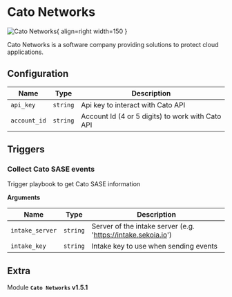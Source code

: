 # Cato Networks

![Cato Networks](/assets/playbooks/library/cato-networks.png){ align=right width=150 }

Cato Networks is a software company providing solutions to protect cloud applications.

## Configuration

| Name      |  Type   |  Description  |
| --------- | ------- | --------------------------- |
| `api_key` | `string` | Api key to interact with Cato API |
| `account_id` | `string` | Account Id (4 or 5 digits) to work with Cato API |

## Triggers

### Collect Cato SASE events

Trigger playbook to get Cato SASE information

**Arguments**

| Name      |  Type   |  Description  |
| --------- | ------- | --------------------------- |
| `intake_server` | `string` | Server of the intake server (e.g. 'https://intake.sekoia.io') |
| `intake_key` | `string` | Intake key to use when sending events |


## Extra

Module **`Cato Networks` v1.5.1**